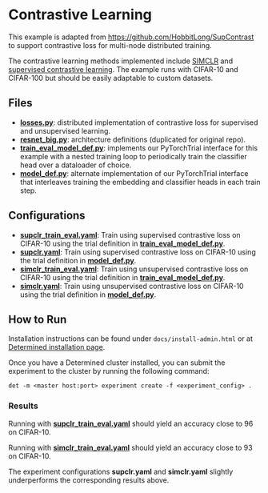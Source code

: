 # Contrastive Learning
This example is adapted from https://github.com/HobbitLong/SupContrast to support contrastive loss for multi-node distributed training.  

The contrastive learning methods implemented include [SIMCLR](https://arxiv.org/pdf/2002.05709.pdf) and [supervised contrastive learning](https://arxiv.org/pdf/2004.11362.pdf).  The example runs with CIFAR-10 and CIFAR-100 but should be easily adaptable to custom datasets.

## Files
* [**losses.py**](losses.py): distributed implementation of contrastive loss for supervised and unsupervised learning.
* [**resnet_big.py**](resnet_big.py): architecture definitions (duplicated for original repo).
* [**train_eval_model_def.py**](train_eval_model_def.py): implements our PyTorchTrial interface for this example with a nested training loop to periodically train the classifier head over a dataloader of choice.
* [**model_def.py**](train_eval_model_def.py): alternate implementation of our PyTorchTrial interface that interleaves training the embedding and classifier heads in each train step.  

## Configurations
* [**supclr_train_eval.yaml**](supclr_train_eval.yaml): Train using supervised contrastive loss on CIFAR-10 using the trial definition in [**train_eval_model_def.py**](train_eval_model_def.py).
* [**supclr.yaml**](supclr.yaml): Train using supervised contrastive loss on CIFAR-10 using the trial definition in [**model_def.py**](model_def.py).
* [**simclr_train_eval.yaml**](simclr_train_eval.yaml): Train using unsupervised contrastive loss on CIFAR-10 using the trial definition in [**train_eval_model_def.py**](train_eval_model_def.py).
* [**simclr.yaml**](simclr.yaml): Train using unsupervised contrastive loss on CIFAR-10 using the trial definition in [**model_def.py**](model_def.py).

## How to Run
Installation instructions can be found under `docs/install-admin.html` or at [Determined installation page](https://docs.determined.ai/latest/index.html).

Once you have a Determined cluster installed, you can submit the experiment to the cluster by running the following command:

`det -m <master host:port> experiment create -f <experiment_config> .`

### Results
Running with [**supclr_train_eval.yaml**](supclr_train_eval.yaml) should yield an accuracy close to 96 on CIFAR-10.

Running with [**simclr_train_eval.yaml**](simclr_train_eval.yaml) should yield an accuracy close to 93 on CIFAR-10.

The experiment configurations **supclr.yaml** and **simclr.yaml** slightly underperforms the corresponding results above.  
